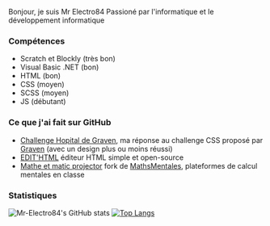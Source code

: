 Bonjour, je suis Mr Electro84
Passioné par l'informatique et le développement informatique

### Compétences
* Scratch et Blockly (très bon)
* Visual Basic .NET (bon)
* HTML (bon)
* CSS (moyen)
* SCSS (moyen)
* JS (débutant)

### Ce que j'ai fait sur GitHub
* [Challenge Hopital de Graven](https://github.com/Mr-Electro84/ChallengeHopitalGraven), ma réponse au challenge CSS proposé par [Graven](https://www.youtube.com/c/Gravenilvectuto) (avec un design plus ou moins réussi)
* [EDIT'HTML](https://github.com/Vapps-Line-std/EDIT-HTML) éditeur HTML simple et open-source
* [Mathe et matic projector](https://github.com/Vapps-Line-std/mem-projector) fork de [MathsMentales](https://github.com/seb-cogez/mathsmentales), plateformes de calcul mentales en classe

### Statistiques
![Mr-Electro84's GitHub stats](https://github-readme-stats.vercel.app/api?username=Mr-Electro84&show_icons=true)
[![Top Langs](https://github-readme-stats.vercel.app/api/top-langs/?username=Mr-Electro84&exclude_repo=github-readme-stats,anuraghazra.github.io)](https://github.com/anuraghazra/github-readme-stats)

<!---
Mr-Electro84/Mr-Electro84 is a ✨ special ✨ repository because its `README.md` (this file) appears on your GitHub profile.
You can click the Preview link to take a look at your changes.
--->
